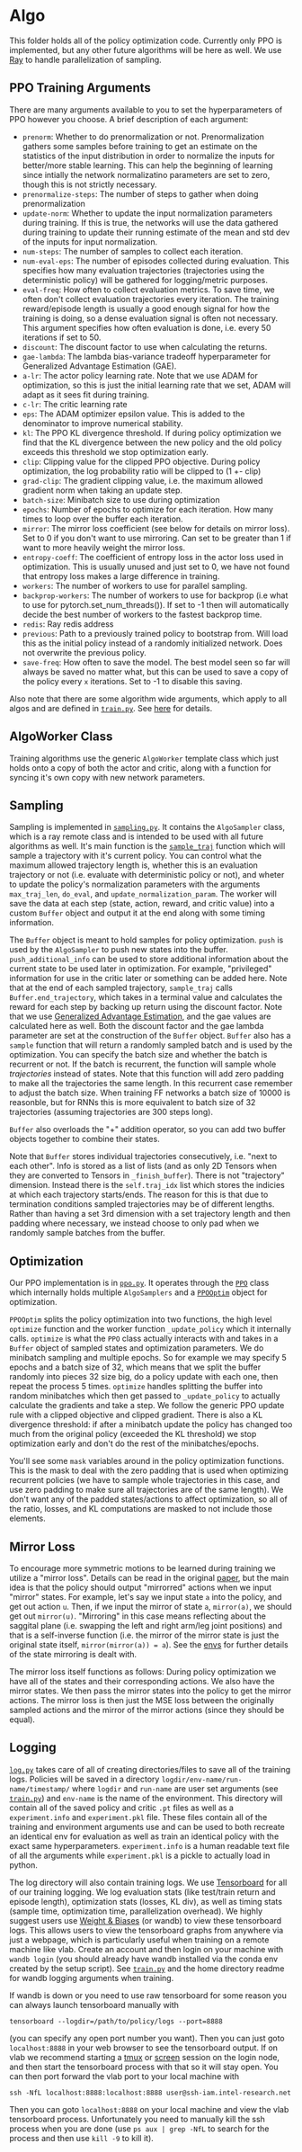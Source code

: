 # Algo
This folder holds all of the policy optimization code. Currently only PPO is implemented, but any other future algorithms will be here as well. We use [Ray](https://docs.ray.io/en/latest/) to handle parallelization of sampling.

## PPO Training Arguments
There are many arguments available to you to set the hyperparameters of PPO however you choose. A brief description of each argument:
- `prenorm`: Whether to do prenormalization or not. Prenormalization gathers some samples before training to get an estimate on the statistics of the input distribution in order to normalize the inputs for better/more stable learning. This can help the beginning of learning since intially the network normalizatino parameters are set to zero, though this is not strictly necessary.
- `prenormalize-steps`: The number of steps to gather when doing prenormalization
- `update-norm`: Whether to update the input normalization parameters during training. If this is true, the networks will use the data gathered during training to update their running estimate of the mean and std dev of the inputs for input normalization.
- `num-steps`: The number of samples to collect each iteration.
- `num-eval-eps`: The number of episodes collected during evaluation. This specifies how many evaluation trajectories (trajectories using the deterministic policy) will be gathered for logging/metric purposes.
- `eval-freq`: How often to collect evaluation metrics. To save time, we often don't collect evaluation trajectories every iteration. The training reward/episode length is usually a good enough signal for how the training is doing, so a dense evaluation signal is often not necessary. This argument specifies how often evaluation is done, i.e. every 50 iterations if set to 50.
- `discount`: The discount factor to use when calculating the returns.
- `gae-lambda`: The lambda bias-variance tradeoff hyperparameter for Generalized Advantage Estimation (GAE).
- `a-lr`: The actor policy learning rate. Note that we use ADAM for optimization, so this is just the initial learning rate that we set, ADAM will adapt as it sees fit during training.
- `c-lr`: The critic learning rate
- `eps`: The ADAM optimizer epsilon value. This is added to the denominator to improve numerical stability.
- `kl`: The PPO KL divergence threshold. If during policy optimization we find that the KL divergence between the new policy and the old policy exceeds this threshold we stop optimization early.
- `clip`: Clipping value for the clipped PPO objective. During policy optimization, the log probability ratio will be clipped to (1 +- clip)
- `grad-clip`: The gradient clipping value, i.e. the maximum allowed gradient norm when taking an update step.
- `batch-size`: Minibatch size to use during optimization
- `epochs`: Number of epochs to optimize for each iteration. How many times to loop over the buffer each iteration.
- `mirror`: The mirror loss coefficient (see below for details on mirror loss). Set to 0 if you don't want to use mirroring. Can set to be greater than 1 if want to more heavily weight the mirror loss.
- `entropy-coeff`: The coefficient of entropy loss in the actor loss used in optimization. This is usually unused and just set to 0, we have not found that entropy loss makes a large difference in training.
- `workers`: The number of workers to use for parallel sampling.
- `backprop-workers`: The number of workers to use for backprop (i.e what to use for pytorch.set_num_threads()). If set to -1 then will automatically decide the best number of workers to the fastest backprop time.
- `redis`: Ray redis address
- `previous`: Path to a previously trained policy to bootstrap from. Will load this as the initial policy instead of a randomly initialized network. Does not overwrite the previous policy.
- `save-freq`: How often to save the model. The best model seen so far will always be saved no matter what, but this can be used to save a copy of the policy every `x` iterations. Set to -1 to disable this saving.

Also note that there are some algorithm wide arguments, which apply to all algos and are defined in [`train.py`](../train.py). See [here](../README.md#L43) for details.

## AlgoWorker Class
Training algorithms use the generic `AlgoWorker` template class which just holds onto a copy of both the actor and critic, along with a function for syncing it's own copy with new network parameters.

## Sampling
Sampling is implemented in [`sampling.py`](util/sampling.py). It contains the `AlgoSampler` class, which is a ray remote class and is intended to be used with all future algorithms as well. It's main function is the [`sample_traj`](util/sampling.py#L287) function which will sample a trajectory with it's current policy. You can control what the maximum allowed trajectory length is, whether this is an evaluation trajectory or not (i.e. evaluate with deterministic policy or not), and wheter to update the policy's normalization parameters with the arguments `max_traj_len`, `do_eval`, and `update_normalization_param`. The worker will save the data at each step (state, action, reward, and critic value) into a custom `Buffer` object and output it at the end along with some timing information.

The `Buffer` object is meant to hold samples for policy optimization.  `push` is used by the `AlgoSampler` to push new states into the buffer. `push_additional_info` can be used to store additional information about the current state to be used later in optimization. For example, "privileged" information for use in the critic later or something can be added here. Note that at the end of each sampled trajectory, `sample_traj` calls `Buffer.end_trajectory`, which takes in a terminal value and calculates the reward for each step by backing up return using the discount factor. Note that we use [Generalized Advantage Estimation](https://arxiv.org/pdf/1506.02438.pdf), and the gae values are calculated here as well. Both the discount factor and the gae lambda parameter are set at the construction of the `Buffer` object. `Buffer` also has a `sample` function that will return a randomly sampled batch and is used by the optimization. You can specify the batch size and whether the batch is recurrent or not. If the batch is recurrent, the function will sample whole *trajectories* instead of states. Note that this function will add zero padding to make all the trajectories the same length. In this recurrent case remember to adjust the batch size. When training FF networks a batch size of 10000 is reasonble, but for RNNs this is more equivalent to batch size of 32 trajectories (assuming trajectories are 300 steps long).

`Buffer` also overloads the "+" addition operator, so you can add two buffer objects together to combine their states.

Note that `Buffer` stores individual trajectories consecutively, i.e. "next to each other". Info is stored as a list of lists (and as only 2D Tensors when they are converted to Tensors in `_finish_buffer`). There is not "trajectory" dimension. Instead there is the `self.traj_idx` list which stores the indicies at which each trajectory starts/ends. The reason for this is that due to termination conditions sampled trajectories may be of different lengths. Rather than having a set 3rd dimension with a set trajectory length and then padding where necessary, we instead choose to only pad when we randomly sample batches from the buffer.

## Optimization
Our PPO implementation is in [`ppo.py`](ppo.py). It operates through the [`PPO`](ppo.py#L268) class which internally holds multiple `AlgoSamplers` and a [`PPOOptim`](ppo.py#L20) object for optimization.

`PPOOptim` splits the policy optimization into two functions, the high level `optimize` function and the worker function `_update_policy` which it internally calls. `optimize` is what the `PPO` class actually interacts with and takes in a `Buffer` object of sampled states and optimization parameters. We do minibatch sampling and multiple epochs. So for example we may specify 5 epochs and a batch size of 32, which means that we split the buffer randomly into pieces 32 size big, do a policy update with each one, then repeat the process 5 times. `optimize` handles splitting the buffer into random minibatches which then get passed to `_update_policy` to actually calculate the gradients and take a step. We follow the generic PPO update rule with a clipped objective and clipped gradient. There is also a KL divergence threshold: if after a minibatch update the policy has changed too much from the original policy (exceeded the KL threshold) we stop optimization early and don't do the rest of the minibatches/epochs.

You'll see some `mask` variables around in the policy optimization functions. This is the mask to deal with the zero padding that is used when optimizing recurrent policies (we have to sample whole trajectories in this case, and use zero padding to make sure all trajectories are of the same length). We don't want any of the padded states/actions to affect optimization, so all of the ratio, losses, and KL computations are masked to not include those elements.

## Mirror Loss
To encourage more symmetric motions to be learned during training we utilize a "mirror loss". Details can be read in the original [paper](https://www.cs.ubc.ca/~van/papers/2019-MIG-symmetry/index.html), but the main idea is that the policy should output "mirrorred" actions when we input "mirror" states. For example, let's say we input state `a` into the policy, and get out action `u`. Then, if we input the mirror of state `a`, `mirror(a)`, we should get out `mirror(u)`. "Mirroring" in this case means reflecting about the saggital plane (i.e. swapping the left and right arm/leg joint positions) and that is a self-inverse function (i.e. the mirror of the mirror state is just the original state itself, `mirror(mirror(a)) = a`). See the [envs](../env/README.md) for further details of the state mirroring is dealt with.

The mirror loss itself functions as follows: During policy optimization we have all of the states and their corresponding actions. We also have the mirror states. We then pass the mirror states into the policy to get the mirror actions. The mirror loss is then just the MSE loss between the originally sampled actions and the mirror of the mirror actions (since they should be equal).

## Logging
[`log.py`](util/log.py) takes care of all of creating directories/files to save all of the training logs. Policies will be saved in a directory `logdir/env-name/run-name/timestamp/` where `logdir` and `run-name` are user set arguments (see [`train.py`](../train.py)) and `env-name` is the name of the environment. This directory will contain all of the saved policy and critic `.pt` files as well as a `experiment.info` and `experiment.pkl` file. These files contain all of the training and environment arguments use and can be used to both recreate an identical env for evaluation as well as train an identical policy with the exact same hyperparameters. `experiment.info` is a human readable text file of all the arguments while `experiment.pkl` is a pickle to actually load in python.

The log directory will also contain training logs. We use [Tensorboard](https://www.tensorflow.org/tensorboard/get_started) for all of our training logging. We log evaluation stats (like test/train return and episode length), optimization stats (losses, KL div), as well as timing stats (sample time, optimization time, parallelization overhead). We highly suggest users use [Weight & Biases](https://wandb.ai/site) (or wandb) to view these tensorboard logs. This allows users to view the tensorboard graphs from anywhere via just a webpage, which is particularly useful when training on a remote machine like vlab. Create an account and then login on your machine with `wandb login` (you should already have wandb installed via the conda env created by the setup script). See [`train.py`](../train.py) and the home directory readme for wandb logging arguments when training.

If wandb is down or you need to use raw tensorboard for some reason you can always launch tensorboard manually with
```
tensorboard --logdir=/path/to/policy/logs --port=8888
```
(you can specify any open port number you want). Then you can just goto `localhost:8888` in your web browser to see the tensorboard output. If on vlab we recommend starting a [tmux](https://github.com/tmux/tmux/wiki) or [screen](https://linuxize.com/post/how-to-use-linux-screen/) session on the login node, and then start the tensorboard process with that so it will stay open. You can then port forward the vlab port to your local machine with
```
ssh -NfL localhost:8888:localhost:8888 user@ssh-iam.intel-research.net
```
Then you can goto `localhost:8888` on your local machine and view the vlab tensorboard process. Unfortunately you need to manually kill the ssh process when you are done (use `ps aux | grep -NfL` to search for the process and then use `kill -9` to kill it).